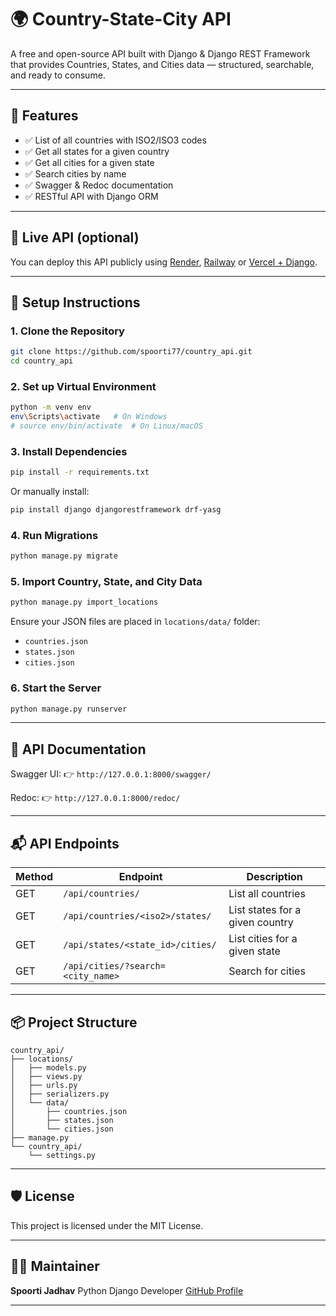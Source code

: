 # 🌍 Country-State-City API

A free and open-source API built with Django & Django REST Framework that provides Countries, States, and Cities data — structured, searchable, and ready to consume.

---

## 📌 Features

- ✅ List of all countries with ISO2/ISO3 codes
- ✅ Get all states for a given country
- ✅ Get all cities for a given state
- ✅ Search cities by name
- ✅ Swagger & Redoc documentation
- ✅ RESTful API with Django ORM

---

## 🚀 Live API (optional)

You can deploy this API publicly using [Render](https://render.com/), [Railway](https://railway.app/) or [Vercel + Django](https://vercel.com/docs/).

---

## 🔧 Setup Instructions

### 1. Clone the Repository

```bash
git clone https://github.com/spoorti77/country_api.git
cd country_api
````

### 2. Set up Virtual Environment

```bash
python -m venv env
env\Scripts\activate   # On Windows
# source env/bin/activate  # On Linux/macOS
```

### 3. Install Dependencies

```bash
pip install -r requirements.txt
```

Or manually install:

```bash
pip install django djangorestframework drf-yasg
```

### 4. Run Migrations

```bash
python manage.py migrate
```

### 5. Import Country, State, and City Data

```bash
python manage.py import_locations
```

Ensure your JSON files are placed in `locations/data/` folder:

* `countries.json`
* `states.json`
* `cities.json`

### 6. Start the Server

```bash
python manage.py runserver
```

---

## 📘 API Documentation

Swagger UI:
👉 `http://127.0.0.1:8000/swagger/`

Redoc:
👉 `http://127.0.0.1:8000/redoc/`

---

## 📬 API Endpoints

| Method | Endpoint                          | Description                     |
| ------ | --------------------------------- | ------------------------------- |
| GET    | `/api/countries/`                 | List all countries              |
| GET    | `/api/countries/<iso2>/states/`   | List states for a given country |
| GET    | `/api/states/<state_id>/cities/`  | List cities for a given state   |
| GET    | `/api/cities/?search=<city_name>` | Search for cities               |

---

## 📦 Project Structure

```
country_api/
├── locations/
│   ├── models.py
│   ├── views.py
│   ├── urls.py
│   ├── serializers.py
│   └── data/
│       ├── countries.json
│       ├── states.json
│       └── cities.json
├── manage.py
└── country_api/
    └── settings.py
```

---

## 🛡 License

This project is licensed under the MIT License.

---

## 🙋‍♀️ Maintainer

**Spoorti Jadhav**
Python Django Developer
[GitHub Profile](https://github.com/spoorti77)

---

```


